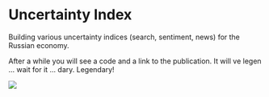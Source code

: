 # Uncertainty Index

Building various uncertainty indices (search, sentiment, news) for the Russian economy.


After a while you will see a code and a link to the publication. It will ve legen ... wait for it ... dary. Legendary! 

![](https://im0-tub-ru.yandex.net/i?id=f033aaa59b872371d0331e60a94f3177&n=13)
